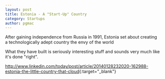 ```yaml
---
layout: post
title: Estonia - A "Start-Up" Country
category: Startups
author: pgmac
---
```

After gaining independence from Russia in 1991, Estonia set about creating a technologically adept country the envy of the world

What they have built is seriously interesting stuff and sounds very much like it's done "right".

<http://www.linkedin.com/today/post/article/20140128232020-162988-estonia-the-little-country-that-cloud>{:target="_blank"}